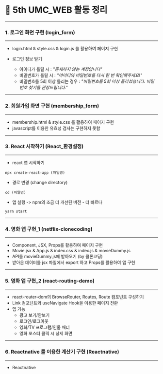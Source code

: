 # :pencil: 5th UMC_WEB 활동 정리
---
### 1. 로그인 화면 구현 (login_form)
---
- login.html & style.css & login.js 를 활용하여 페이지 구현
- 로그인 정보 받기

  - 아이디가 틀릴 시 : *"존재하지 않는 계정입니다"*
  - 비밀번호가 틀릴 시 : *"아이디와 비밀번호를 다시 한 번 확인해주세요!"*
  - 비밀번호를 5회 이상 틀리는 경우 : *"비밀번호를 5회 이상 틀리셨습니다. 비밀번호 찾기를 권장드립니다."*
 
---
### 2. 회원가입 화면 구현 (membership_form)
---
- membership.html & style.css 를 활용하여 페이지 구현
- javascript를 이용한 유효성 검사는 구현하지 못함

---
### 3. React 시작하기 (React_환경설정)
---
- react 앱 시작하기
```
npx create-react-app (파일명)
```
- 경로 변경 (change directory)
```
cd (파일명)
```
- 앱 실행 -> npm의 조금 더 개선된 버전 - 더 빠르다
```
yarn start
```

---
### 4. 영화 앱 구현_1 (netflix-clonecoding)
---
- Component, JSX, Props를 활용하여 페이지 구현
- Movie.jsx & App.js & index.css & index.js & movieDummy.js
- API를 movieDummy.js에 받아오기 (by 클론코딩)
- 받아온 데이터를 jsx 파일에서 export 하고 Props를 활용하여 앱 구현

--- 
### 5. 영화 앱 구현_2 (react-routing-demo)
---
- react-router-dom의 BrowseRouter, Routes, Route 컴포넌트 구성하기
- Link 컴포넌트와 useNavigate Hook을 이용한 페이지 전환
- 앱 기능
  - 광고 보기/안보기
  - 로그인/로그아웃
  - 영화/TV 프로그램/인물 배너
  - 영화 포스터 클릭 시 상세 화면

--- 
### 6. Reactnative 를 이용한 계산기 구현 (Reactnative)
---
- Reactnative
